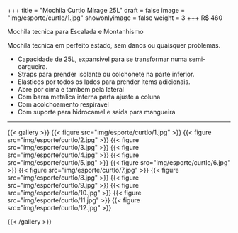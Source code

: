+++
title = "Mochila Curtlo Mirage 25L"
draft = false
image = "img/esporte/curtlo/1.jpg"
showonlyimage = false
weight = 3
+++
<span class="price">R$ 460</span>

Mochila tecnica para Escalada e Montanhismo
<!--more-->

Mochila tecnica em perfeito estado, sem danos ou quaisquer problemas.

- Capacidade de 25L, expansivel para se transformar numa semi-cargueira. 
- Straps para prender isolante ou colchonete na parte inferior. 
- Elasticos por todos os lados para prender items adicionais.
- Abre por cima e tambem pela lateral
- Com barra metalica interna parta ajuste a coluna
- Com acolchoamento respiravel
- Com suporte para hidrocamel e saida para mangueira

---

{{< gallery >}}
{{< figure src="img/esporte/curtlo/1.jpg" >}}
{{< figure src="img/esporte/curtlo/2.jpg" >}}
{{< figure src="img/esporte/curtlo/3.jpg" >}}
{{< figure src="img/esporte/curtlo/4.jpg" >}}
{{< figure src="img/esporte/curtlo/5.jpg" >}}
{{< figure src="img/esporte/curtlo/6.jpg" >}}
{{< figure src="img/esporte/curtlo/7.jpg" >}}
{{< figure src="img/esporte/curtlo/8.jpg" >}}
{{< figure src="img/esporte/curtlo/9.jpg" >}}
{{< figure src="img/esporte/curtlo/10.jpg" >}}
{{< figure src="img/esporte/curtlo/11.jpg" >}}
{{< figure src="img/esporte/curtlo/12.jpg" >}}

{{< /gallery >}}
